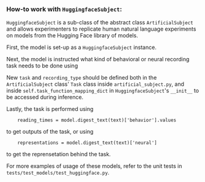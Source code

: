 ### How-to work with `HuggingfaceSubject`:
`HuggingfaceSubject` is a sub-class of the abstract class `ArtificialSubject` and allows experimenters to replicate human natural language experiments on models from the Hugging Face library of models.

First, the model is set-up as a `HuggingfaceSubject` instance. 



Next, the model is instructed what kind of behavioral or neural recording task needs to be done using 


New `task` and `recording_type` should be defined both in the `ArtificialSubject` class' `Task` class inside `artificial_subject.py`, and inside `self.task_function_mapping_dict` in `HuggingfaceSubject`'s `__init__` to be accessed during inference.  

Lastly, the task is performed using

        reading_times = model.digest_text(text)['behavior'].values
to get outputs of the task, or using 

        representations = model.digest_text(text)['neural']
to get the reprensetation behind the task. 

For more examples of usage of these models, refer to the unit tests in `tests/test_models/test_huggingface.py`. 
